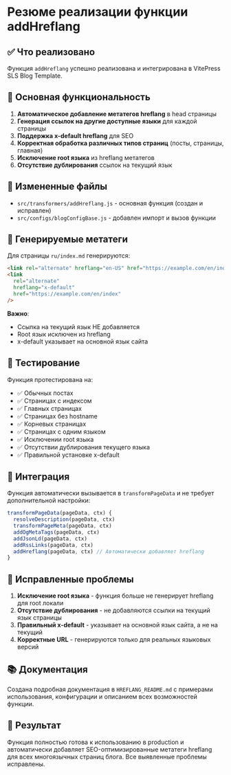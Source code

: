 # Резюме реализации функции addHreflang

## ✅ Что реализовано

Функция `addHreflang` успешно реализована и интегрирована в VitePress SLS Blog Template.

## 🔧 Основная функциональность

1. **Автоматическое добавление метатегов hreflang** в head страницы
2. **Генерация ссылок на другие доступные языки** для каждой страницы
3. **Поддержка x-default hreflang** для SEO
4. **Корректная обработка различных типов страниц** (посты, страницы, главная)
5. **Исключение root языка** из hreflang метатегов
6. **Отсутствие дублирования** ссылок на текущий язык

## 📁 Измененные файлы

- `src/transformers/addHreflang.js` - основная функция (создан и исправлен)
- `src/configs/blogConfigBase.js` - добавлен импорт и вызов функции

## 🎯 Генерируемые метатеги

Для страницы `ru/index.md` генерируются:

```html
<link rel="alternate" hreflang="en-US" href="https://example.com/en/index" />
<link
  rel="alternate"
  hreflang="x-default"
  href="https://example.com/en/index"
/>
```

**Важно**:

- Ссылка на текущий язык НЕ добавляется
- Root язык исключен из hreflang
- x-default указывает на основной язык сайта

## 🧪 Тестирование

Функция протестирована на:

- ✅ Обычных постах
- ✅ Страницах с индексом
- ✅ Главных страницах
- ✅ Страницах без hostname
- ✅ Корневых страницах
- ✅ Страницах с одним языком
- ✅ Исключении root языка
- ✅ Отсутствии дублирования текущего языка
- ✅ Правильной установке x-default

## 🚀 Интеграция

Функция автоматически вызывается в `transformPageData` и не требует дополнительной настройки:

```javascript
transformPageData(pageData, ctx) {
  resolveDescription(pageData, ctx)
  transformPageMeta(pageData, ctx)
  addOgMetaTags(pageData, ctx)
  addJsonLd(pageData, ctx)
  addRssLinks(pageData, ctx)
  addHreflang(pageData, ctx) // Автоматически добавляет hreflang
}
```

## 🔧 Исправленные проблемы

1. **Исключение root языка** - функция больше не генерирует hreflang для root локали
2. **Отсутствие дублирования** - не добавляются ссылки на текущий язык страницы
3. **Правильный x-default** - указывает на основной язык сайта, а не на текущий
4. **Корректные URL** - генерируются только для реальных языковых версий

## 📚 Документация

Создана подробная документация в `HREFLANG_README.md` с примерами использования, конфигурации и описанием всех возможностей функции.

## 🎉 Результат

Функция полностью готова к использованию в production и автоматически добавляет SEO-оптимизированные метатеги hreflang для всех многоязычных страниц блога. Все выявленные проблемы исправлены.
